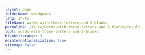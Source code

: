 ```yaml
---
layout: page
folderName: wordgames
lang: zh-tw
fileName: words-with-these-letters-and-3-blanks
permalink: /zh-tw/words-with-these-letters-and-3-blanks/result
tool: words-with-these-letters-and-3-blanks
blanktilerange: 3
nointernationalization: true
sitemap: false
---
```

